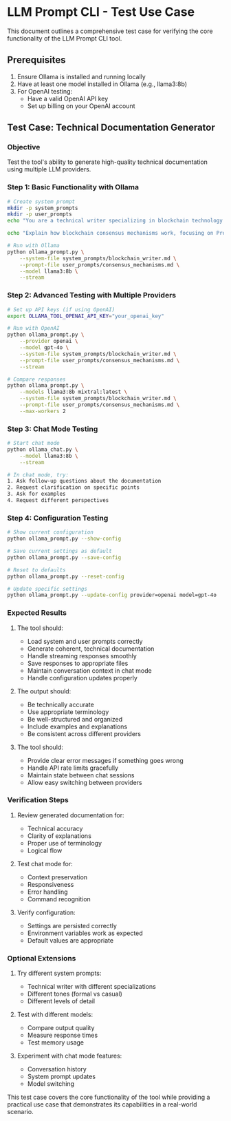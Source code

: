 # LLM Prompt CLI - Test Use Case

This document outlines a comprehensive test case for verifying the core functionality of the LLM Prompt CLI tool.

## Prerequisites

1. Ensure Ollama is installed and running locally
2. Have at least one model installed in Ollama (e.g., llama3:8b)
3. For OpenAI testing:
   - Have a valid OpenAI API key
   - Set up billing on your OpenAI account

## Test Case: Technical Documentation Generator

### Objective
Test the tool's ability to generate high-quality technical documentation using multiple LLM providers.

### Step 1: Basic Functionality with Ollama

```bash
# Create system prompt
mkdir -p system_prompts
mkdir -p user_prompts
echo "You are a technical writer specializing in blockchain technology. Your task is to create clear, concise, and accurate documentation that explains complex concepts in simple terms." > system_prompts/blockchain_writer.md

echo "Explain how blockchain consensus mechanisms work, focusing on Proof of Work and Proof of Stake. Include examples and use clear, technical language." > user_prompts/consensus_mechanisms.md

# Run with Ollama
python ollama_prompt.py \
    --system-file system_prompts/blockchain_writer.md \
    --prompt-file user_prompts/consensus_mechanisms.md \
    --model llama3:8b \
    --stream
```

### Step 2: Advanced Testing with Multiple Providers

```bash
# Set up API keys (if using OpenAI)
export OLLAMA_TOOL_OPENAI_API_KEY="your_openai_key"

# Run with OpenAI
python ollama_prompt.py \
    --provider openai \
    --model gpt-4o \
    --system-file system_prompts/blockchain_writer.md \
    --prompt-file user_prompts/consensus_mechanisms.md \
    --stream

# Compare responses
python ollama_prompt.py \
    --models llama3:8b mixtral:latest \
    --system-file system_prompts/blockchain_writer.md \
    --prompt-file user_prompts/consensus_mechanisms.md \
    --max-workers 2
```

### Step 3: Chat Mode Testing

```bash
# Start chat mode
python ollama_chat.py \
    --model llama3:8b \
    --stream

# In chat mode, try:
1. Ask follow-up questions about the documentation
2. Request clarification on specific points
3. Ask for examples
4. Request different perspectives
```

### Step 4: Configuration Testing

```bash
# Show current configuration
python ollama_prompt.py --show-config

# Save current settings as default
python ollama_prompt.py --save-config

# Reset to defaults
python ollama_prompt.py --reset-config

# Update specific settings
python ollama_prompt.py --update-config provider=openai model=gpt-4o
```

### Expected Results

1. The tool should:
   - Load system and user prompts correctly
   - Generate coherent, technical documentation
   - Handle streaming responses smoothly
   - Save responses to appropriate files
   - Maintain conversation context in chat mode
   - Handle configuration updates properly

2. The output should:
   - Be technically accurate
   - Use appropriate terminology
   - Be well-structured and organized
   - Include examples and explanations
   - Be consistent across different providers

3. The tool should:
   - Provide clear error messages if something goes wrong
   - Handle API rate limits gracefully
   - Maintain state between chat sessions
   - Allow easy switching between providers

### Verification Steps

1. Review generated documentation for:
   - Technical accuracy
   - Clarity of explanations
   - Proper use of terminology
   - Logical flow

2. Test chat mode for:
   - Context preservation
   - Responsiveness
   - Error handling
   - Command recognition

3. Verify configuration:
   - Settings are persisted correctly
   - Environment variables work as expected
   - Default values are appropriate

### Optional Extensions

1. Try different system prompts:
   - Technical writer with different specializations
   - Different tones (formal vs casual)
   - Different levels of detail

2. Test with different models:
   - Compare output quality
   - Measure response times
   - Test memory usage

3. Experiment with chat mode features:
   - Conversation history
   - System prompt updates
   - Model switching

This test case covers the core functionality of the tool while providing a practical use case that demonstrates its capabilities in a real-world scenario.

